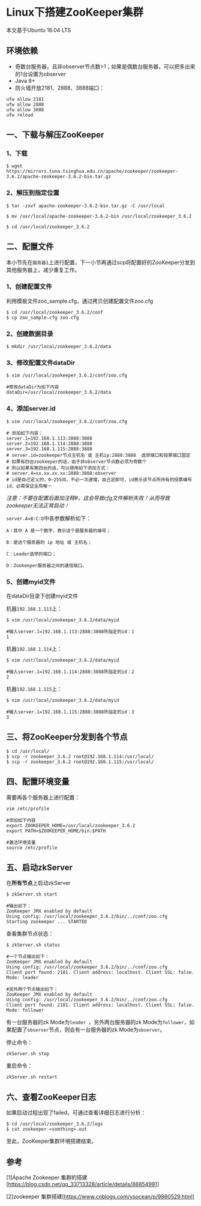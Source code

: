 # Linux下搭建ZooKeeper集群
本文基于Ubuntu 16.04 LTS

## 环境依赖
- 奇数台服务器，且非observer节点数>1；如果是偶数台服务器，可以把多出来的1台设置为observer
- Java 8+
- 防火墙开放2181、2888、3888端口：
```shell
ufw allow 2181
ufw allow 2888
ufw allow 3888
ufw reload
```

## 一、下载与解压ZooKeeper
### 1、下载
```shell
$ wget https://mirrors.tuna.tsinghua.edu.cn/apache/zookeeper/zookeeper-3.6.2/apache-zookeeper-3.6.2-bin.tar.gz
```

### 2、解压到指定位置
```shell
$ tar -zxvf apache-zookeeper-3.6.2-bin.tar.gz -C /usr/local

$ mv /usr/local/apache-zookeeper-3.6.2-bin /usr/local/zookeeper_3.6.2

$ cd /usr/local/zookeeper_3.6.2
```

## 二、配置文件
本小节先在`服务器1`上进行配置，下一小节再通过scp将配置好的ZooKeeper分发到其他服务器上，减少重复工作。

### 1、创建配置文件
利用模板文件zoo_sample.cfg，通过拷贝创建配置文件zoo.cfg
```shell
$ cd /usr/local/zookeeper_3.6.2/conf
$ cp zoo_sample.cfg zoo.cfg
```

### 2、创建数据目录
```shell
$ mkdir /usr/local/zookeeper_3.6.2/data
```

### 3、修改配置文件dataDir
```shell
$ vim /usr/local/zookeeper_3.6.2/conf/zoo.cfg

#修改dataDir为如下内容
dataDir=/usr/local/zookeeper_3.6.2/data
```

### 4、添加server.id
```shell
$ vim /usr/local/zookeeper_3.6.2/conf/zoo.cfg

# 添加如下内容：
server.1=192.168.1.113:2888:3888
server.2=192.168.1.114:2888:3888
server.3=192.168.1.115:2888:3888
# server.id=zookeeper节点主机名 或 主机ip:2888:3888  选举端口和投票端口固定
# 如果有四台zookeeper的话，由于非observer节点数必须为奇数个
# 所以如果有第四台的话，可以使用如下添加方式：
# server.4=xx.xx.xx.xx:2888:3888:observer
# id是自己定义的，0~255间，不必一次递增，自己定即可，id表示该节点所持有的投票编号id，必需保证全局唯一
```

*注意：不要在配置后面加注释#，这会导致cfg文件解析失败！从而导致zookeeper无法正常启动！*

`server.A=B:C:D`中各参数解析如下：
```shell
A：其中 A 是一个数字，表示这个是服务器的编号；

B：是这个服务器的 ip 地址 或 主机名；

C：Leader选举的端口；

D：Zookeeper服务器之间的通信端口。
```

### 5、创建myid文件
在dataDir目录下创建myid文件

机器`192.168.1.113`上：
```shell
$ vim /usr/local/zookeeper_3.6.2/data/myid

#输入server.1=192.168.1.113:2888:3888所指定的id：1
1
```

机器`192.168.1.114`上：
```shell
$ vim /usr/local/zookeeper_3.6.2/data/myid

#输入server.1=192.168.1.114:2888:3888所指定的id：2
2
```

机器`192.168.1.115`上：
```shell
$ vim /usr/local/zookeeper_3.6.2/data/myid

#输入server.1=192.168.1.115:2888:3888所指定的id：3
3
```

## 三、将ZooKeeper分发到各个节点
```shell
$ cd /usr/local/
$ scp -r zookeeper_3.6.2 root@192.168.1.114:/usr/local/
$ scp -r zookeeper_3.6.2 root@192.168.1.115:/usr/local/
```

## 四、配置环境变量
需要再各个服务器上进行配置：
```shell
vim /etc/profile

#添加如下内容
export ZOOKEEPER_HOME=/usr/local/zookeeper_3.6.2
export PATH=$ZOOKEEPER_HOME/bin:$PATH

#激活环境变量
source /etc/profile
```

## 五、启动zkServer
在**所有节点**上启动zkServer
```shell
$ zkServer.sh start

#输出如下：
ZooKeeper JMX enabled by default
Using config: /usr/local/zookeeper_3.6.2/bin/../conf/zoo.cfg
Starting zookeeper ... STARTED
```

查看集群节点状态：
```shell
$ zkServer.sh status

#一个节点输出如下：
ZooKeeper JMX enabled by default
Using config: /usr/local/zookeeper_3.6.2/bin/../conf/zoo.cfg
Client port found: 2181. Client address: localhost. Client SSL: false.
Mode: leader

#另外两个节点输出如下：
ZooKeeper JMX enabled by default
Using config: /usr/local/zookeeper_3.6.2/bin/../conf/zoo.cfg
Client port found: 2181. Client address: localhost. Client SSL: false.
Mode: follower
```
有一台服务器的zk Mode为`leader `，另外两台服务器的zk Mode为`follower`，如果配置了`observer`节点，则会有一台服务器的zk Mode为`observer`。

停止命令：
```shell
zkServer.sh stop
```

重启命令：
```shell
zkServer.sh restart
```

## 六、查看ZooKeeper日志
如果启动过程出现了failed，可通过查看详细日志进行分析：
```shell
$ cd /usr/local/zookeeper_3.6.2/logs
$ cat zookeeper-<somthing>.out
```

至此，ZooKeeper集群环境搭建结束。

## 参考
[1]Apache Zookeeper 集群的搭建[https://blog.csdn.net/qq_33713328/article/details/88854991]

[2]zookeeper 集群搭建[https://www.cnblogs.com/ysocean/p/9860529.html]
